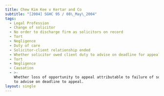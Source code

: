 ```yaml
---
title: Chew Kim Kee v Kertar and Co
subtitle: "[2004] SGHC 95 / 08\_May\_2004"
tags:
  - Legal Profession
  - Change of solicitor
  - No order to discharge firm as solicitors on record
  - Tort
  - Negligence
  - Duty of care
  - Solicitor-client relationship ended
  - Whether solicitor owed client duty to advise on deadline for appeal.
  - Tort
  - Negligence
  - Causation
  - >-
    Whether loss of opportunity to appeal attributable to failure of solicitor
    to advise on deadline to appeal.
layout: single
---
```


